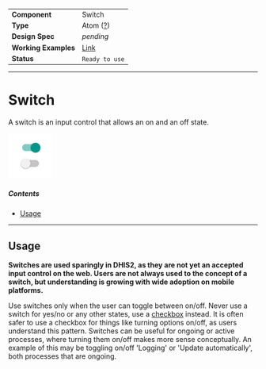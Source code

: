 |                      |                                                               |
| -------------------- | ------------------------------------------------------------- |
| **Component**        | Switch                                                        |
| **Type**             | Atom ([?](http://atomicdesign.bradfrost.com/chapter-2/))      |
| **Design Spec**      | _pending_                                                     |
| **Working Examples** | [Link](https://ui.dhis2.nu/demo/?path=/story/switch--default) |
| **Status**           | `Ready to use`                                                |

---

# Switch

A switch is an input control that allows an on and an off state.

![](../images/switch.png)

##### Contents

- [Usage](#usage)

---

## Usage

**Switches are used sparingly in DHIS2, as they are not yet an accepted input control on the web. Users are not always used to the concept of a switch, but understanding is growing with wide adoption on mobile platforms.**

Use switches only when the user can toggle between on/off. Never use a switch for yes/no or any other states, use a [checkbox](checkbox.md) instead. It is often safer to use a checkbox for things like turning options on/off, as users understand this pattern. Switches can be useful for ongoing or active processes, where turning them on/off makes more sense conceptually. An example of this may be toggling on/off 'Logging' or 'Update automatically', both processes that are ongoing.
